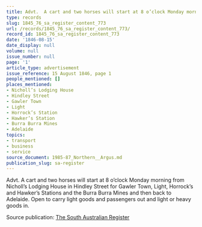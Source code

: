 ```yaml
---
title: Advt.  A cart and two horses will start at 8 o’clock Monday morning
type: records
slug: 1845_76_sa_register_content_773
url: /records/1845_76_sa_register_content_773/
record_id: 1845_76_sa_register_content_773
date: '1846-08-15'
date_display: null
volume: null
issue_number: null
page: '1'
article_type: advertisement
issue_reference: 15 August 1846, page 1
people_mentioned: []
places_mentioned:
- Nicholl’s Lodging House
- Hindley Street
- Gawler Town
- Light
- Horrock’s Station
- Hawker’s Station
- Burra Burra Mines
- Adelaide
topics:
- transport
- business
- service
source_document: 1985-87_Northern__Argus.md
publication_slug: sa-register
---
```


Advt.  A cart and two horses will start at 8 o’clock Monday morning from Nicholl’s Lodging House in Hindley Street for Gawler Town, Light, Horrock’s and Hawker’s Stations and the Burra Burra Mines and then back to Adelaide.  Open to carry light goods and passengers out and light or heavy goods in.

Source publication: [The South Australian Register](/publications/sa-register/)
